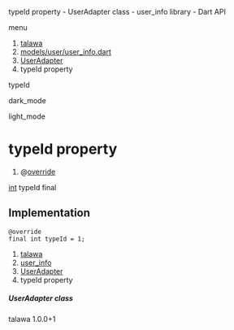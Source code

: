 




typeId property - UserAdapter class - user\_info library - Dart API







menu

1. [talawa](../../index.html)
2. [models/user/user\_info.dart](../../file-___home_harshil_Desktop_open-source_palisadoes_talawa_lib_models_user_user_info/)
3. [UserAdapter](../../file-___home_harshil_Desktop_open-source_palisadoes_talawa_lib_models_user_user_info/UserAdapter-class.html)
4. typeId property

typeId


dark\_mode

light\_mode




# typeId property


1. @[override](https://api.flutter.dev/flutter/dart-core/override-constant.html)

[int](https://api.flutter.dev/flutter/dart-core/int-class.html)
typeId
final

## Implementation

```
@override
final int typeId = 1;
```

 


1. [talawa](../../index.html)
2. [user\_info](../../file-___home_harshil_Desktop_open-source_palisadoes_talawa_lib_models_user_user_info/)
3. [UserAdapter](../../file-___home_harshil_Desktop_open-source_palisadoes_talawa_lib_models_user_user_info/UserAdapter-class.html)
4. typeId property

##### UserAdapter class





talawa
1.0.0+1







